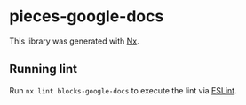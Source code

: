 # pieces-google-docs

This library was generated with [Nx](https://nx.dev).

## Running lint

Run `nx lint blocks-google-docs` to execute the lint via [ESLint](https://eslint.org/).
